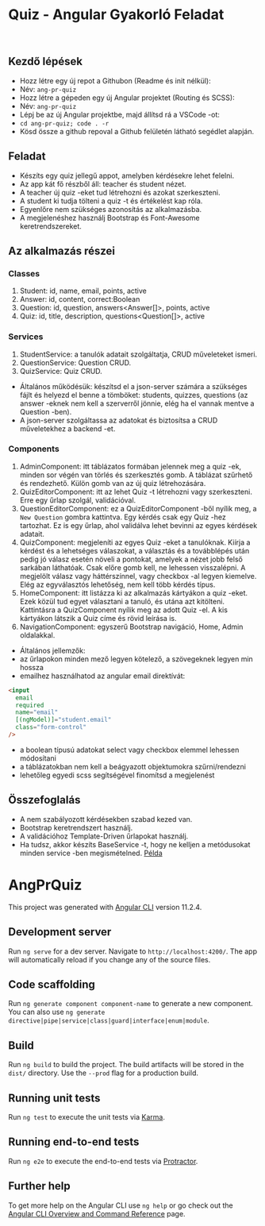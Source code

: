 # Quiz - Angular Gyakorló Feladat

​

## Kezdő lépések

- Hozz létre egy új repot a Githubon (Readme és init nélkül):
- Név: `ang-pr-quiz`
- Hozz létre a gépeden egy új Angular projektet (Routing és SCSS):
- Név: `ang-pr-quiz`
- Lépj be az új Angular projektbe, majd állítsd rá a VSCode -ot:
- `cd ang-pr-quiz; code . -r`
- Kösd össze a github repoval a Github felületén látható segédlet alapján.
  ​

## Feladat

- Készíts egy quiz jellegű appot, amelyben kérdésekre lehet felelni.
- Az app kát fő részből áll: teacher és student nézet.
- A teacher új quiz -eket tud létrehozni és azokat szerkeszteni.
- A student ki tudja tölteni a quiz -t és értékelést kap róla.
- Egyenlőre nem szükséges azonosítás az alkalmazásba.
- A megjelenéshez használj Bootstrap és Font-Awesome keretrendszereket.
  ​

## Az alkalmazás részei

### Classes

1. Student: id, name, email, points, active
1. Answer: id, content, correct:Boolean
1. Question: id, question, answers<Answer[]>, points, active
1. Quiz: id, title, description, questions<Question[]>, active
   ​

### Services

1. StudentService: a tanulók adatait szolgáltatja, CRUD műveleteket ismeri.
1. QuestionService: Question CRUD.
1. QuizService: Quiz CRUD.

- Általános működésük: készítsd el a json-server számára a szükséges fájlt és
  helyezd el benne a tömböket: students, quizzes, questions (az answer -eknek
  nem kell a szerverről jönnie, elég ha el vannak mentve a Question -ben).
- A json-server szolgáltassa az adatokat és biztosítsa a CRUD műveletekhez a
  backend -et.
  ​

### Components

1. AdminComponent: itt táblázatos formában jelennek meg a quiz -ek, minden sor
   végén van törlés és szerkesztés gomb. A táblázat szűrhető és rendezhető. Külön
   gomb van az új quiz létrehozására.
1. QuizEditorComponent: itt az lehet Quiz -t létrehozni vagy szerkeszteni. Erre
   egy űrlap szolgál, validációval.
1. QuestionEditorComponent: ez a QuizEditorComponent -ből nyílik meg, a
   `New Question` gombra kattintva. Egy kérdés csak egy Quiz -hez tartozhat. Ez is
   egy űrlap, ahol validálva lehet bevinni az egyes kérdések adatait.
1. QuizComponent: megjeleníti az egyes Quiz -eket a tanulóknak. Kiírja a kérdést
   és a lehetséges válaszokat, a választás és a továbblépés után pedig jó válasz
   esetén növeli a pontokat, amelyek a nézet jobb felső sarkában láthatóak. Csak
   előre gomb kell, ne lehessen visszalépni. A megjelölt válasz vagy háttérszínnel,
   vagy checkbox -al legyen kiemelve. Elég az egyválasztós lehetőség, nem kell
   több kérdés típus.
1. HomeComponent: itt listázza ki az alkalmazás kártyákon a quiz -eket. Ezek
   közül tud egyet választani a tanuló, és utána azt kitölteni. Kattintásra a
   QuizComponent nyílik meg az adott Quiz -el. A kis kártyákon látszik a Quiz címe
   és rövid leírása is.
1. NavigationComponent: egyszerű Bootstrap navigáció, Home, Admin oldalakkal.

- Általános jellemzők:
- az űrlapokon minden mező legyen kötelező, a szövegeknek legyen min hossza
- emailhez használhatod az angular email direktívát:

```html
<input
  email
  required
  name="email"
  [(ngModel)]="student.email"
  class="form-control"
/>
```

- a boolean típusú adatokat select vagy checkbox elemmel lehessen módosítani
- a táblázatokban nem kell a beágyazott objektumokra szűrni/rendezni
- lehetőleg egyedi scss segítségével finomítsd a megjelenést
  ​

## Összefoglalás

- A nem szabályozott kérdésekben szabad kezed van.
- Bootstrap keretrendszert használj.
- A validációhoz Template-Driven űrlapokat használj.
- Ha tudsz, akkor készíts BaseService -t, hogy ne kelljen a metódusokat minden
  service -ben megismételned.
  [Példa](https://github.com/cherryApp/str-angular-project-big-private/blob/main/src/app/service/base.service.ts)

# AngPrQuiz

This project was generated with [Angular CLI](https://github.com/angular/angular-cli) version 11.2.4.

## Development server

Run `ng serve` for a dev server. Navigate to `http://localhost:4200/`. The app will automatically reload if you change any of the source files.

## Code scaffolding

Run `ng generate component component-name` to generate a new component. You can also use `ng generate directive|pipe|service|class|guard|interface|enum|module`.

## Build

Run `ng build` to build the project. The build artifacts will be stored in the `dist/` directory. Use the `--prod` flag for a production build.

## Running unit tests

Run `ng test` to execute the unit tests via [Karma](https://karma-runner.github.io).

## Running end-to-end tests

Run `ng e2e` to execute the end-to-end tests via [Protractor](http://www.protractortest.org/).

## Further help

To get more help on the Angular CLI use `ng help` or go check out the [Angular CLI Overview and Command Reference](https://angular.io/cli) page.
